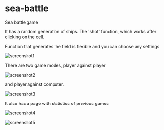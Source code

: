 # sea-battle
Sea battle game

It has a random generation of ships.
The 'shot' function, which works after clicking on the cell.

Function that generates the field is flexible and you can choose any settings

![screenshot1](https://i.imgur.com/qNoEfK9.png)

There are two game modes, player against player

![screenshot2](https://i.imgur.com/s6XS07r.png)

and player against computer.

![screenshot3](https://i.imgur.com/5qJSr4y.png)

It also has a page with statistics of previous games.

![screenshot4](https://i.imgur.com/3ytPhc9.png)

![screenshot5](https://i.imgur.com/7mtosrH.png)
